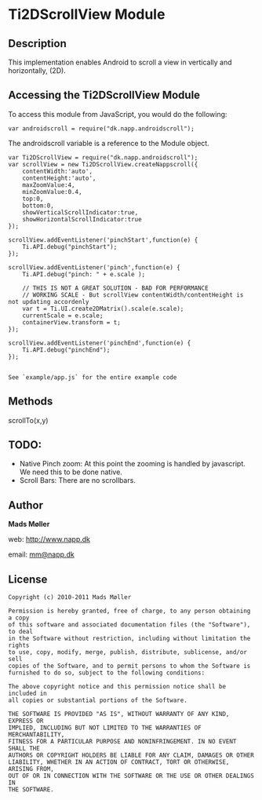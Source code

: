 # Ti2DScrollView Module

## Description

This implementation enables Android to scroll a view in vertically and horizontally, (2D).  


## Accessing the Ti2DScrollView Module

To access this module from JavaScript, you would do the following:

	var androidscroll = require("dk.napp.androidscroll");

The androidscroll variable is a reference to the Module object.	

	var Ti2DScrollView = require("dk.napp.androidscroll");
	var scrollView = new Ti2DScrollView.createNappscroll({
		contentWidth:'auto',
		contentHeight:'auto',
		maxZoomValue:4,
		minZoomValue:0.4,
		top:0,
		bottom:0,
		showVerticalScrollIndicator:true,
		showHorizontalScrollIndicator:true
	});
	
	scrollView.addEventListener('pinchStart',function(e) {
		Ti.API.debug("pinchStart");
	});
	
	scrollView.addEventListener('pinch',function(e) {
		Ti.API.debug("pinch: " + e.scale );
		
		// THIS IS NOT A GREAT SOLUTION - BAD FOR PERFORMANCE
		// WORKING SCALE - But scrollView contentWidth/contentHeight is not updating accordenly 
		var t = Ti.UI.create2DMatrix().scale(e.scale);
		currentScale = e.scale;
		containerView.transform = t;
	});
	
	scrollView.addEventListener('pinchEnd',function(e) {
		Ti.API.debug("pinchEnd");
	});
	
	
	See `example/app.js` for the entire example code

## Methods

scrollTo(x,y)

## TODO:

- Native Pinch zoom: At this point the zooming is handled by javascript. We need this to be done native.
- Scroll Bars: There are no scrollbars. 

## Author

**Mads Møller**

web: http://www.napp.dk

email: mm@napp.dk

## License

	Copyright (c) 2010-2011 Mads Møller

    Permission is hereby granted, free of charge, to any person obtaining a copy
    of this software and associated documentation files (the "Software"), to deal
    in the Software without restriction, including without limitation the rights
    to use, copy, modify, merge, publish, distribute, sublicense, and/or sell
    copies of the Software, and to permit persons to whom the Software is
    furnished to do so, subject to the following conditions:

    The above copyright notice and this permission notice shall be included in
    all copies or substantial portions of the Software.

    THE SOFTWARE IS PROVIDED "AS IS", WITHOUT WARRANTY OF ANY KIND, EXPRESS OR
    IMPLIED, INCLUDING BUT NOT LIMITED TO THE WARRANTIES OF MERCHANTABILITY,
    FITNESS FOR A PARTICULAR PURPOSE AND NONINFRINGEMENT. IN NO EVENT SHALL THE
    AUTHORS OR COPYRIGHT HOLDERS BE LIABLE FOR ANY CLAIM, DAMAGES OR OTHER
    LIABILITY, WHETHER IN AN ACTION OF CONTRACT, TORT OR OTHERWISE, ARISING FROM,
    OUT OF OR IN CONNECTION WITH THE SOFTWARE OR THE USE OR OTHER DEALINGS IN
    THE SOFTWARE.

